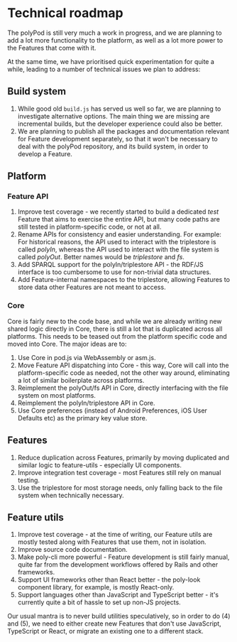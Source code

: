 # Technical roadmap

The polyPod is still very much a work in progress, and we are planning to add a
lot more functionality to the platform, as well as a lot more power to the
Features that come with it.

At the same time, we have prioritised quick experimentation for quite a while,
leading to a number of technical issues we plan to address:

## Build system

1. While good old `build.js` has served us well so far, we are planning to
   investigate alternative options. The main thing we are missing are
   incremental builds, but the developer experience could also be better.
2. We are planning to publish all the packages and documentation relevant for
   Feature development separately, so that it won't be necessary to deal with
   the polyPod repository, and its build system, in order to develop a Feature.

## Platform

### Feature API

1. Improve test coverage - we recently started to build a dedicated _test_
   Feature that aims to exercise the entire API, but many code paths are still
   tested in platform-specific code, or not at all.
2. Rename APIs for consistency and easier understanding. For example: For
   historical reasons, the API used to interact with the triplestore is called
   _polyIn_, whereas the API used to interact with the file system is called
   _polyOut_. Better names would be _triplestore_ and _fs_.
3. Add SPARQL support for the polyIn/triplestore API - the RDF/JS interface is
   too cumbersome to use for non-trivial data structures.
4. Add Feature-internal namespaces to the triplestore, allowing Features to
   store data other Features are not meant to access.

### Core

Core is fairly new to the code base, and while we are already writing new shared
logic directly in Core, there is still a lot that is duplicated across all
platforms. This needs to be teased out from the platform specific code and moved
into Core. The major ideas are to:

1. Use Core in pod.js via WebAssembly or asm.js.
2. Move Feature API dispatching into Core - this way, Core will call into the
   platform-specific code as needed, not the other way around, eliminating a lot
   of similar boilerplate across platforms.
3. Reimplement the polyOut/fs API in Core, directly interfacing with the file
   system on most platforms.
4. Reimplement the polyIn/triplestore API in Core.
5. Use Core preferences (instead of Android Preferences, iOS User Defaults etc)
   as the primary key value store.

## Features

1. Reduce duplication across Features, primarily by moving duplicated and
   similar logic to feature-utils - especially UI components.
2. Improve integration test coverage - most Features still rely on manual
   testing.
3. Use the triplestore for most storage needs, only falling back to the file
   system when technically necessary.

## Feature utils

1. Improve test coverage - at the time of writing, our Feature utils are mostly
   tested along with Features that use them, not in isolation.
2. Improve source code documentation.
3. Make poly-cli more powerful - Feature development is still fairly manual,
   quite far from the development workflows offered by Rails and other
   frameworks.
4. Support UI frameworks other than React better - the poly-look component
   library, for example, is mostly React-only.
5. Support languages other than JavaScript and TypeScript better - it's
   currently quite a bit of hassle to set up non-JS projects.

Our usual mantra is to never build utilities speculatively, so in order to do
(4) and (5), we need to either create new Features that don't use JavaScript,
TypeScript or React, or migrate an existing one to a different stack.
